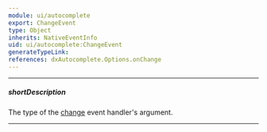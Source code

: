 ```yaml
---
module: ui/autocomplete
export: ChangeEvent
type: Object
inherits: NativeEventInfo
uid: ui/autocomplete:ChangeEvent
generateTypeLink: 
references: dxAutocomplete.Options.onChange
---
```

---
##### shortDescription
The type of the [change]({basewidgetpath}/Events/#change) event handler's argument.

---
<!-- Description goes here -->